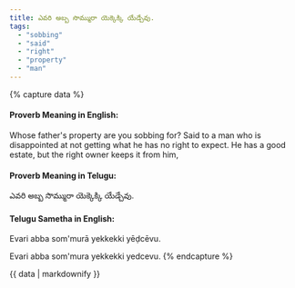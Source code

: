 ```yaml
---
title: ఎవరి అబ్బ సొమ్మురా యెక్కెక్కి యేడ్చేవు.
tags:
  - "sobbing"
  - "said"
  - "right"
  - "property"
  - "man"
---
```


{% capture data %}
#### Proverb Meaning in English:
Whose father's property are you sobbing for?
Said to a man who is disappointed at not getting what he has no right to expect.
He has a good estate, but the right owner keeps it from him,

#### Proverb Meaning in Telugu:
ఎవరి అబ్బ సొమ్మురా యెక్కెక్కి యేడ్చేవు.

#### Telugu Sametha in English:
Evari abba som'murā yekkekki yēḍcēvu.

Evari abba som'mura yekkekki yedcevu.
{% endcapture %}

{{ data | markdownify }}

